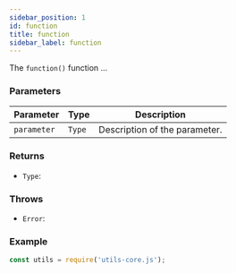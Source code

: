 ```yaml
---
sidebar_position: 1
id: function
title: function
sidebar_label: function
---
```


The `function()` function ...
### Parameters

| Parameter | Type | Description |
| --------- | ---- | ----------- |
| `parameter`     | `Type` | Description of the parameter. |

### Returns

- `Type`:

### Throws

- `Error`:

### Example

```js
const utils = require('utils-core.js');

```